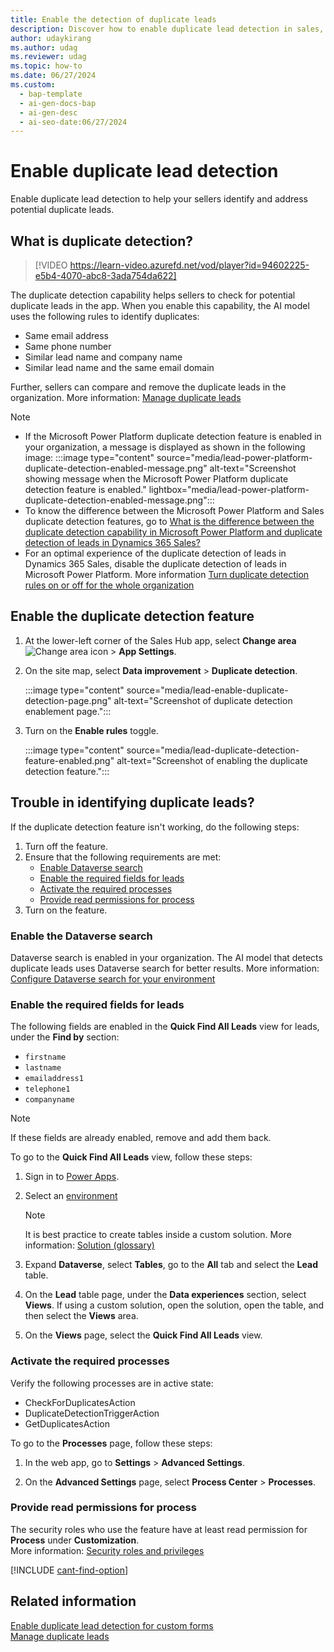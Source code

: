 ```yaml
---
title: Enable the detection of duplicate leads
description: Discover how to enable duplicate lead detection in sales, helping sellers identify and address potential duplicates for improved efficiency.
author: udaykirang
ms.author: udag
ms.reviewer: udag
ms.topic: how-to
ms.date: 06/27/2024
ms.custom:
  - bap-template
  - ai-gen-docs-bap
  - ai-gen-desc
  - ai-seo-date:06/27/2024
---
```


# Enable duplicate lead detection 

Enable duplicate lead detection to help your sellers identify and address potential duplicate leads.

## What is duplicate detection?

>[!VIDEO https://learn-video.azurefd.net/vod/player?id=94602225-e5b4-4070-abc8-3ada754da622]

The duplicate detection capability helps sellers to check for potential duplicate leads in the app. When you enable this capability, the AI model uses the following rules to identify duplicates:

- Same email address  
- Same phone number  
- Similar lead name and company name  
- Similar lead name and the same email domain  

Further, sellers can compare and remove the duplicate leads in the organization. More information: [Manage duplicate leads](manage-duplicate-leads.md)

>[!NOTE]
>- If the Microsoft Power Platform duplicate detection feature is enabled in your organization, a message is displayed as shown in the following image: 
>:::image type="content" source="media/lead-power-platform-duplicate-detection-enabled-message.png" alt-text="Screenshot showing message when the Microsoft Power Platform duplicate detection feature is enabled." lightbox="media/lead-power-platform-duplicate-detection-enabled-message.png":::
>- To know the difference between the Microsoft Power Platform and Sales duplicate detection features, go to [What is the difference between the duplicate detection capability in Microsoft Power Platform and duplicate detection of leads in Dynamics 365 Sales?](faq-lead.md#whats-the-difference-between-the-duplicate-detection-capability-in-power-platform-and-dynamics-365-sales)
>- For an optimal experience of the duplicate detection of leads in Dynamics 365 Sales, disable the duplicate detection of leads in Microsoft Power Platform. More information [Turn duplicate detection rules on or off for the whole organization](/power-platform/admin/turn-duplicate-detection-rules-off-whole-organization)  

## Enable the duplicate detection feature

1. At the lower-left corner of the Sales Hub app, select **Change area** ![Change area icon](media/change-area-icon.png) > **App Settings**.
1. On the site map, select **Data improvement** > **Duplicate detection**.

    :::image type="content" source="media/lead-enable-duplicate-detection-page.png" alt-text="Screenshot of duplicate detection enablement page.":::

1. Turn on the **Enable rules** toggle.

    :::image type="content" source="media/lead-duplicate-detection-feature-enabled.png" alt-text="Screenshot of enabling the duplicate detection feature.":::

## Trouble in identifying duplicate leads?

If the duplicate detection feature isn't working, do the following steps:  

1. Turn off the feature.
1. Ensure that the following requirements are met:
    - [Enable Dataverse search](#enable-the-dataverse-search)
    - [Enable the required fields for leads](#enable-the-required-fields-for-leads)
    - [Activate the required processes](#activate-the-required-processes)
    - [Provide read permissions for process](#provide-read-permissions-for-process)
1. Turn on the feature.

### Enable the Dataverse search

Dataverse search is enabled in your organization. The AI model that detects duplicate leads uses Dataverse search for better results. More information: [Configure Dataverse search for your environment](/power-platform/admin/configure-relevance-search-organization)   
 
### Enable the required fields for leads  

The following fields are enabled in the **Quick Find All Leads** view for leads, under the **Find by** section: 
- `firstname`
- `lastname`
- `emailaddress1`
- `telephone1`
- `companyname`  

>[!NOTE]
>If these fields are already enabled, remove and add them back.

To go to the **Quick Find All Leads** view, follow these steps:

1. Sign in to [Power Apps](https://make.powerapps.com/?utm_source=padocs&utm_medium=linkinadoc&utm_campaign=referralsfromdoc).
1. Select an [environment](/power-apps/maker/model-driven-apps/model-driven-app-glossary#environment)
        
    > [!NOTE]
    > It is best practice to create tables inside a custom solution. More information: [Solution (glossary)](/power-apps/maker/model-driven-apps/model-driven-app-glossary#solution)

1. Expand **Dataverse**, select **Tables**, go to the **All** tab and select the **Lead** table.   
1. On the **Lead** table page, under the **Data experiences** section, select **Views**.  If using a custom solution, open the solution, open the table, and then select the **Views** area.  
1. On the **Views** page, select the **Quick Find All Leads** view.   

### Activate the required processes

Verify the following processes are in active state:
- CheckForDuplicatesAction
- DuplicateDetectionTriggerAction  
- GetDuplicatesAction

To go to the **Processes** page, follow these steps:     

1. In the web app, go to **Settings** > **Advanced Settings**.

2. On the **Advanced Settings** page, select **Process Center** > **Processes**.


### Provide read permissions for process

The security roles who use the feature have at least read permission for **Process** under **Customization**.  
More information: [Security roles and privileges](/power-platform/admin/security-roles-privileges) 

[!INCLUDE [cant-find-option](../includes/cant-find-option.md)]

## Related information

[Enable duplicate lead detection for custom forms](enable-duplicate-detection-custom-forms.md)   
[Manage duplicate leads](manage-duplicate-leads.md)  
